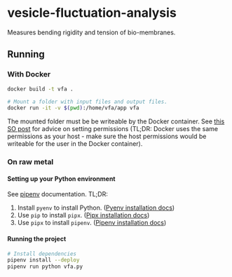 # vesicle-fluctuation-analysis

Measures bending rigidity and tension of bio-membranes.

## Running

### With Docker

```sh
docker build -t vfa .

# Mount a folder with input files and output files.
docker run -it -v $(pwd):/home/vfa/app vfa
```

The mounted folder must be be writeable by the Docker container. See [this SO post](https://stackoverflow.com/questions/29245216/write-in-shared-volumes-docker) for advice on setting permissions (TL;DR: Docker uses the same permissions as your host - make sure the host permissions would be writeable for the user in the Docker container).

### On raw metal

#### Setting up your Python environment

See [pipenv](https://github.com/pypa/pipenv) documentation. TL;DR:

1. Install `pyenv` to install Python. ([Pyenv installation docs](https://github.com/pyenv/pyenv#installation))
2. Use `pip` to install `pipx`. ([Pipx installation docs](https://github.com/pipxproject/pipx#install-pipx))
3. Use `pipx` to install `pipenv`. ([Pipenv installation docs](https://github.com/pypa/pipenv#installation))

#### Running the project

```sh
# Install dependencies
pipenv install --deploy
pipenv run python vfa.py
```
